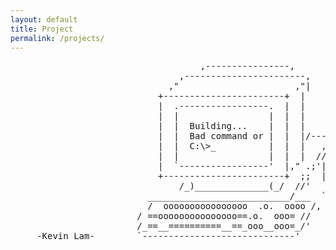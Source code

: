 ```yaml
---
layout: default
title: Project
permalink: /projects/
---
```

<pre style="background-color: transparent; border: none;">
                                    ,----------------,              ,---------,
                                ,-----------------------,          ,"        ,"|
                              ,"                      ,"|        ,"        ,"  |
                            +-----------------------+  |      ,"        ,"    |
                            |  .-----------------.  |  |     +---------+      |
                            |  |                 |  |  |     | -==----'|      |
                            |  |  Building...    |  |  |     |         |      |
                            |  |  Bad command or |  |  |/----|`---=    |      |
                            |  |  C:\>_          |  |  |   ,/|==== ooo |      ;
                            |  |                 |  |  |  // |(((( [33]|    ,"
                            |  `-----------------'  |," .;'| |((((     |  ,"
                            +-----------------------+  ;;  | |         |,"     
                                /_)______________(_/  //'   | +---------+
                          ___________________________/___  `,        
                          /  oooooooooooooooo  .o.  oooo /,   \,"-----------
                        / ==ooooooooooooooo==.o.  ooo= //   ,`\--{)B     ,"
                        /_==__==========__==_ooo__ooo=_/'   /___________,"
     -Kevin Lam-        `-----------------------------'      
</pre>